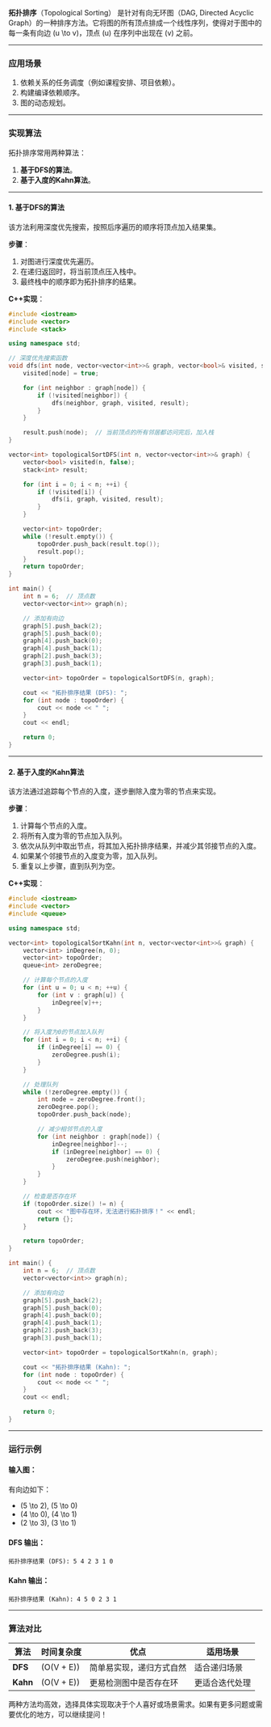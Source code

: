 **拓扑排序**（Topological Sorting） 是针对有向无环图（DAG, Directed Acyclic Graph）的一种排序方法。它将图的所有顶点排成一个线性序列，使得对于图中的每一条有向边 \(u \to v\)，顶点 \(u\) 在序列中出现在 \(v\) 之前。

---

### **应用场景**
1. 依赖关系的任务调度（例如课程安排、项目依赖）。
2. 构建编译依赖顺序。
3. 图的动态规划。

---

### **实现算法**
拓扑排序常用两种算法：
1. **基于DFS的算法**。
2. **基于入度的Kahn算法**。

---

#### **1. 基于DFS的算法**
该方法利用深度优先搜索，按照后序遍历的顺序将顶点加入结果集。

**步骤**：
1. 对图进行深度优先遍历。
2. 在递归返回时，将当前顶点压入栈中。
3. 最终栈中的顺序即为拓扑排序的结果。

**C++实现**：
```cpp
#include <iostream>
#include <vector>
#include <stack>

using namespace std;

// 深度优先搜索函数
void dfs(int node, vector<vector<int>>& graph, vector<bool>& visited, stack<int>& result) {
    visited[node] = true;

    for (int neighbor : graph[node]) {
        if (!visited[neighbor]) {
            dfs(neighbor, graph, visited, result);
        }
    }

    result.push(node);  // 当前顶点的所有邻居都访问完后，加入栈
}

vector<int> topologicalSortDFS(int n, vector<vector<int>>& graph) {
    vector<bool> visited(n, false);
    stack<int> result;

    for (int i = 0; i < n; ++i) {
        if (!visited[i]) {
            dfs(i, graph, visited, result);
        }
    }

    vector<int> topoOrder;
    while (!result.empty()) {
        topoOrder.push_back(result.top());
        result.pop();
    }
    return topoOrder;
}

int main() {
    int n = 6;  // 顶点数
    vector<vector<int>> graph(n);

    // 添加有向边
    graph[5].push_back(2);
    graph[5].push_back(0);
    graph[4].push_back(0);
    graph[4].push_back(1);
    graph[2].push_back(3);
    graph[3].push_back(1);

    vector<int> topoOrder = topologicalSortDFS(n, graph);

    cout << "拓扑排序结果 (DFS): ";
    for (int node : topoOrder) {
        cout << node << " ";
    }
    cout << endl;

    return 0;
}
```

---

#### **2. 基于入度的Kahn算法**
该方法通过追踪每个节点的入度，逐步删除入度为零的节点来实现。

**步骤**：
1. 计算每个节点的入度。
2. 将所有入度为零的节点加入队列。
3. 依次从队列中取出节点，将其加入拓扑排序结果，并减少其邻接节点的入度。
4. 如果某个邻接节点的入度变为零，加入队列。
5. 重复以上步骤，直到队列为空。

**C++实现**：
```cpp
#include <iostream>
#include <vector>
#include <queue>

using namespace std;

vector<int> topologicalSortKahn(int n, vector<vector<int>>& graph) {
    vector<int> inDegree(n, 0);
    vector<int> topoOrder;
    queue<int> zeroDegree;

    // 计算每个节点的入度
    for (int u = 0; u < n; ++u) {
        for (int v : graph[u]) {
            inDegree[v]++;
        }
    }

    // 将入度为0的节点加入队列
    for (int i = 0; i < n; ++i) {
        if (inDegree[i] == 0) {
            zeroDegree.push(i);
        }
    }

    // 处理队列
    while (!zeroDegree.empty()) {
        int node = zeroDegree.front();
        zeroDegree.pop();
        topoOrder.push_back(node);

        // 减少相邻节点的入度
        for (int neighbor : graph[node]) {
            inDegree[neighbor]--;
            if (inDegree[neighbor] == 0) {
                zeroDegree.push(neighbor);
            }
        }
    }

    // 检查是否存在环
    if (topoOrder.size() != n) {
        cout << "图中存在环，无法进行拓扑排序！" << endl;
        return {};
    }

    return topoOrder;
}

int main() {
    int n = 6;  // 顶点数
    vector<vector<int>> graph(n);

    // 添加有向边
    graph[5].push_back(2);
    graph[5].push_back(0);
    graph[4].push_back(0);
    graph[4].push_back(1);
    graph[2].push_back(3);
    graph[3].push_back(1);

    vector<int> topoOrder = topologicalSortKahn(n, graph);

    cout << "拓扑排序结果 (Kahn): ";
    for (int node : topoOrder) {
        cout << node << " ";
    }
    cout << endl;

    return 0;
}
```

---

### **运行示例**
#### 输入图：
有向边如下：
- \(5 \to 2\), \(5 \to 0\)
- \(4 \to 0\), \(4 \to 1\)
- \(2 \to 3\), \(3 \to 1\)

#### DFS 输出：
```
拓扑排序结果 (DFS): 5 4 2 3 1 0
```

#### Kahn 输出：
```
拓扑排序结果 (Kahn): 4 5 0 2 3 1
```

---

### **算法对比**
| 算法         | 时间复杂度         | 优点                          | 适用场景                |
|--------------|--------------------|-------------------------------|-------------------------|
| **DFS**      | \(O(V + E)\)       | 简单易实现，递归方式自然      | 适合递归场景            |
| **Kahn**     | \(O(V + E)\)       | 更易检测图中是否存在环        | 更适合迭代处理           |

两种方法均高效，选择具体实现取决于个人喜好或场景需求。如果有更多问题或需要优化的地方，可以继续提问！